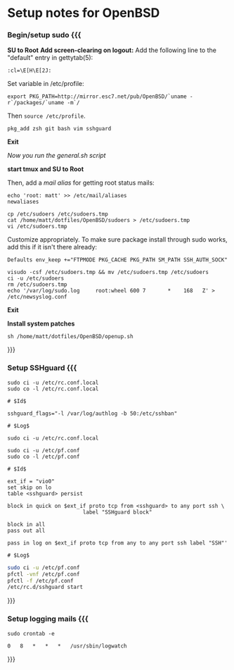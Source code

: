 Setup notes for OpenBSD
==========

### Begin/setup sudo {{{
**SU to Root**
**Add screen-clearing on logout:**
Add the following line to the "default" entry in gettytab(5):
```
:cl=\E[H\E[2J:
```

Set variable in /etc/profile: 
```
export PKG_PATH=http://mirror.esc7.net/pub/OpenBSD/`uname -r`/packages/`uname -m`/
```

Then `source /etc/profile`.

```
pkg_add zsh git bash vim sshguard
```

**Exit**

*Now you run the general.sh script*

**start tmux and SU to Root**

Then, add a *mail alias* for getting root status mails:
```
echo 'root: matt' >> /etc/mail/aliases
newaliases
```
```
cp /etc/sudoers /etc/sudoers.tmp
cat /home/matt/dotfiles/OpenBSD/sudoers > /etc/sudoers.tmp
vi /etc/sudoers.tmp
``` 

Customize appropriately. To make sure package install through sudo works, add
this if it isn't there already:

``` 
Defaults env_keep +="FTPMODE PKG_CACHE PKG_PATH SM_PATH SSH_AUTH_SOCK"
``` 

``` 
visudo -csf /etc/sudoers.tmp && mv /etc/sudoers.tmp /etc/sudoers
ci -u /etc/sudoers
rm /etc/sudoers.tmp
echo '/var/log/sudo.log 	root:wheel 600 7	   *	168   Z' > /etc/newsyslog.conf
```

**Exit**

**Install system patches**
```
sh /home/matt/dotfiles/OpenBSD/openup.sh
```
}}}

### Setup SSHguard {{{
```
sudo ci -u /etc/rc.conf.local
sudo co -l /etc/rc.conf.local
```

```
# $Id$

sshguard_flags="-l /var/log/authlog -b 50:/etc/sshban"

# $Log$
```
```
sudo ci -u /etc/rc.conf.local

sudo ci -u /etc/pf.conf
sudo co -l /etc/pf.conf
```
```
# $Id$

ext_if = "vio0"
set skip on lo
table <sshguard> persist

block in quick on $ext_if proto tcp from <sshguard> to any port ssh \
						label "SSHguard block"

block in all
pass out all

pass in log on $ext_if proto tcp from any to any port ssh label "SSH"'

# $Log$
```


```bash
sudo ci -u /etc/pf.conf
pfctl -vnf /etc/pf.conf
pfctl -f /etc/pf.conf
/etc/rc.d/sshguard start
```
}}}

### Setup logging mails {{{

```
sudo crontab -e
```
```
0	8	*	*	*	/usr/sbin/logwatch
```
}}}
